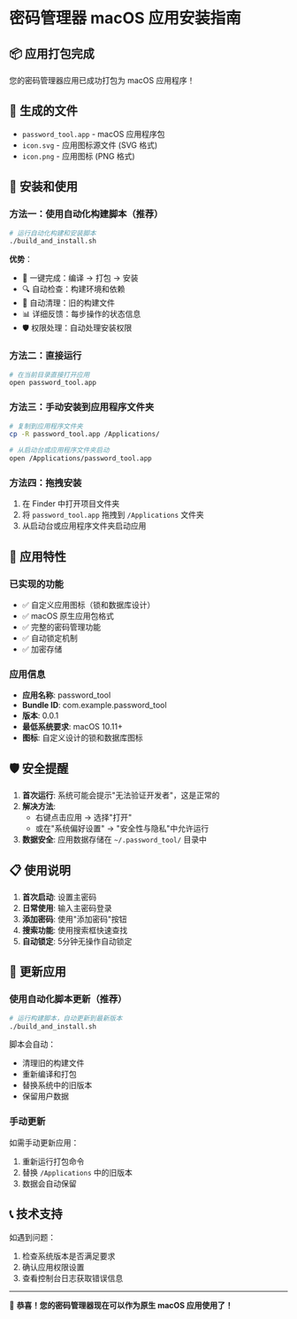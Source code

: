 # 密码管理器 macOS 应用安装指南

## 📦 应用打包完成

您的密码管理器应用已成功打包为 macOS 应用程序！

## 📁 生成的文件

- `password_tool.app` - macOS 应用程序包
- `icon.svg` - 应用图标源文件 (SVG 格式)
- `icon.png` - 应用图标 (PNG 格式)

## 🚀 安装和使用

### 方法一：使用自动化构建脚本（推荐）
```bash
# 运行自动化构建和安装脚本
./build_and_install.sh
```
**优势**：
- 🚀 一键完成：编译 → 打包 → 安装
- 🔍 自动检查：构建环境和依赖
- 🧹 自动清理：旧的构建文件
- 📊 详细反馈：每步操作的状态信息
- 🛡️ 权限处理：自动处理安装权限

### 方法二：直接运行
```bash
# 在当前目录直接打开应用
open password_tool.app
```

### 方法三：手动安装到应用程序文件夹
```bash
# 复制到应用程序文件夹
cp -R password_tool.app /Applications/

# 从启动台或应用程序文件夹启动
open /Applications/password_tool.app
```

### 方法四：拖拽安装
1. 在 Finder 中打开项目文件夹
2. 将 `password_tool.app` 拖拽到 `/Applications` 文件夹
3. 从启动台或应用程序文件夹启动应用

## 🔧 应用特性

### 已实现的功能
- ✅ 自定义应用图标（锁和数据库设计）
- ✅ macOS 原生应用包格式
- ✅ 完整的密码管理功能
- ✅ 自动锁定机制
- ✅ 加密存储

### 应用信息
- **应用名称**: password_tool
- **Bundle ID**: com.example.password_tool
- **版本**: 0.0.1
- **最低系统要求**: macOS 10.11+
- **图标**: 自定义设计的锁和数据库图标

## 🛡️ 安全提醒

1. **首次运行**: 系统可能会提示"无法验证开发者"，这是正常的
2. **解决方法**: 
   - 右键点击应用 → 选择"打开"
   - 或在"系统偏好设置" → "安全性与隐私"中允许运行
3. **数据安全**: 应用数据存储在 `~/.password_tool/` 目录中

## 📋 使用说明

1. **首次启动**: 设置主密码
2. **日常使用**: 输入主密码登录
3. **添加密码**: 使用"添加密码"按钮
4. **搜索功能**: 使用搜索框快速查找
5. **自动锁定**: 5分钟无操作自动锁定

## 🔄 更新应用

### 使用自动化脚本更新（推荐）
```bash
# 运行构建脚本，自动更新到最新版本
./build_and_install.sh
```
脚本会自动：
- 清理旧的构建文件
- 重新编译和打包
- 替换系统中的旧版本
- 保留用户数据

### 手动更新
如需手动更新应用：
1. 重新运行打包命令
2. 替换 `/Applications` 中的旧版本
3. 数据会自动保留

## 📞 技术支持

如遇到问题：
1. 检查系统版本是否满足要求
2. 确认应用权限设置
3. 查看控制台日志获取错误信息

---

🎉 **恭喜！您的密码管理器现在可以作为原生 macOS 应用使用了！**